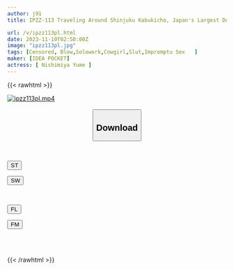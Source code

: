 ```yaml
---
author: j91
title: IPZZ-113 Traveling Around Shinjuku Kabukicho, Japan's Largest Downtown Area Would You Like Me To Make You Cum By Being Penetrated At A Hotel? [A Big Release Of Amazing Technology! ! ] Yume Nishinomiya

url: /v/ipzz113pl.html
date: 2023-11-10T02:50:00Z
image: "ipzz113pl.jpg"
tags: [Censored, Blow,Solowork,Cowgirl,Slut,Impromptu Sex	]
maker: [IDEA POCKET]
actress: [ Nishimiya Yume ]
---
```



{{< rawhtml >}}

<div class="video" data-videoid="qJygqQbm3Lfzmgj">
    <a href="javascript:;">
        <img src="https://my.j91.asia/v/ipzz113pl.jpg" width="WIDTH" height="HEIGHT" alt="ipzz113pl.mp4" loading="lazy">
    </a>
</div>

<script type="text/javascript" src="https://j91.asia/asset/on-demand-st.js"></script>

<br>
  <link rel="stylesheet" href="https://j91.asia/asset/bs5.css">
  
  <center>
  <button class="btn btn-primary" type="button" data-bs-toggle="collapse" data-bs-target=".multi-collapse" aria-expanded="false" aria-controls="multiCollapseExample1 multiCollapseExample2"><h2>Download</h2></button></center>
</p>
<div class="row">
  <div class="col">
    <div class="collapse multi-collapse" id="multiCollapseExample1">
      <div class="card card-body">
	      	      <br>
<div class="buttons">  
<p><a href="https://streamtape.to/v/qJygqQbm3Lfzmgj" target="_blank"><button class="btn-hover color-3"><i class="fa fa-download"></i> ST</button></a></p>
<p><a href="https://sfastwish.com/mkukeuz5cx6t" target="_blank"><button class="btn-hover color-2"><i class="fa fa-download"></i> SW</button></a></p></div>
    </div>
  </div>
</div>
  <div class="col">
    <div class="collapse multi-collapse" id="multiCollapseExample2">
      <div class="card card-body">
	      <br>
<div class="buttons">
<p><a href="https://fviplions.com/f/ur94zarf2gqw" target="_blank"><button class="btn-hover color-9"><i class="fa fa-download"></i> FL</button></a></p>
<p><a href="https://filemoon.sx/d/ztr01mahxpgb" target="_blank"><button class="btn-hover color-8"><i class="fa fa-download"></i> FM</button></a></p></div>
<br><br>
      </div>
    </div>
  </div>
</div>

{{< /rawhtml >}}
